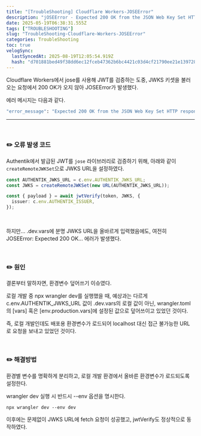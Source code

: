 ```yaml
---
title: "[TroubleShooting] Cloudflare Workers-JOSEError"
description: "jOSEError - Expected 200 OK from the JSON Web Key Set HTTP response"
date: 2025-05-19T06:38:31.555Z
tags: ["TROUBLESHOOTING"]
slug: "TroubleShooting-Cloudflare-Workers-JOSEError"
categories: TroubleShooting
toc: true
velogSync:
  lastSyncedAt: 2025-08-19T12:05:54.919Z
  hash: "d701881bed49f38dd6ec12fceb47362b6bc4421c03d4cf21790ee21e1397285b"
---
```


Cloudflare Workers에서 jose를 사용해 JWT를 검증하는 도중, JWKS 키셋을 불러오는 요청에서 200 OK가 오지 않아 JOSEError가 발생했다.

에러 메시지는 다음과 같다.

```bash
"error_message": "Expected 200 OK from the JSON Web Key Set HTTP response"
```
---

<br>

### ✏️ 오류 발생 코드

Authentik에서 발급된 JWT를 `jose` 라이브러리로 검증하기 위해, 아래와 같이 `createRemoteJWKSet`으로 JWKS URL을 설정하였다.

```ts
const AUTHENTIK_JWKS_URL = c.env.AUTHENTIK_JWKS_URL;
const JWKS = createRemoteJWKSet(new URL(AUTHENTIK_JWKS_URL));

const { payload } = await jwtVerify(token, JWKS, {
  issuer: c.env.AUTHENTIK_ISSUER,
});
```

<br>

하지만...
.dev.vars에 분명 JWKS URL을 올바르게 입력했음에도, 여전히 JOSEError: Expected 200 OK... 에러가 발생했다.

<br>

### ✏️ 원인
결론부터 말하자면, 환경변수 덮어쓰기 이슈였다.

로컬 개발 중 npx wrangler dev를 실행했을 때, 예상과는 다르게 c.env.AUTHENTIK_JWKS_URL 값이 .dev.vars의 로컬 값이 아닌, wrangler.toml의 [vars] 혹은 [env.production.vars]에 설정된 값으로 덮어쓰이고 있었던 것이다.

즉, 로컬 개발인데도 배포용 환경변수가 로드되어 localhost 대신 접근 불가능한 URL로 요청을 보내고 있었던 것이다.

<br>

### ✏️ 해결방법
환경별 변수를 명확하게 분리하고, 로컬 개발 환경에서 올바른 환경변수가 로드되도록 설정한다.


wrangler dev 실행 시 반드시 --env 옵션을 명시한다.

```
npx wrangler dev --env dev
```


이후에는 문제없이 JWKS URL에 fetch 요청이 성공했고, jwtVerify도 정상적으로 동작하였다.